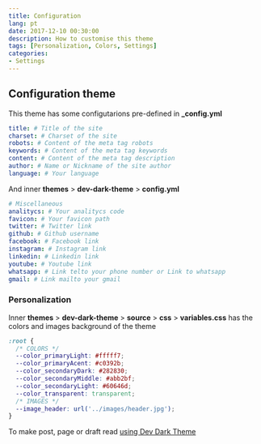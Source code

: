 ```yaml
---
title: Configuration
lang: pt
date: 2017-12-10 00:30:00
description: How to customise this theme
tags: [Personalization, Colors, Settings]
categories:
- Settings
---
```

## Configuration theme 
This theme has some configutarions pre-defined in **_config.yml** 
```yml
title: # Title of the site
charset: # Charset of the site
robots: # Content of the meta tag robots
keywords: # Content of the meta tag keywords
content: # Content of the meta tag description 
author: # Name or Nickname of the site author
language: # Your language
```

And inner **themes** > **dev-dark-theme** > **config.yml** 
```yml
# Miscellaneous
analitycs: # Your analitycs code 
favicon: # Your favicon path
twitter: # Twitter link
github: # Github username
facebook: # Facebook link
instagram: # Instagram link
linkedin: # Linkedin link
youtube: # Youtube link
whatsapp: # Link telto your phone number or Link to whatsapp
gmail: # Link mailto your gmail
```

### Personalization 
Inner **themes** > **dev-dark-theme** > **source** > **css** > **variables.css** has the colors and images background of the theme
```css
:root {
  /* COLORS */
  --color_primaryLight: #fffff7;
  --color_primaryAcent: #c0392b;
  --color_secondaryDark: #282830;
  --color_secondaryMiddle: #abb2bf;
  --color_secondaryLight: #60646d;
  --color_transparent: transparent;
  /* IMAGES */
  --image_header: url('../images/header.jpg');
}
```

To make post, page or draft read [using Dev Dark Theme](/pt/HowTo/Using-Dev-Dark-Theme)